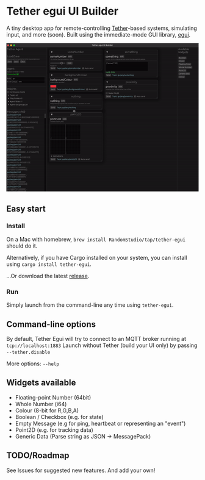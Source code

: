 # Tether egui UI Builder

A tiny desktop app for remote-controlling [Tether](https://github.com/RandomStudio/tether)-based systems, simulating input, and more (soon). Built using the immediate-mode GUI library, [egui](https://www.egui.rs/).

![GUI screenshot](tether-egui.gif)

## Easy start

### Install
On a Mac with homebrew, `brew install RandomStudio/tap/tether-egui` should do it.

Alternatively, if you have Cargo installed on your system, you can install using `cargo install tether-egui`.

...Or download the latest [release](https://github.com/RandomStudio/tether-egui/releases).

### Run
Simply launch from the command-line any time using `tether-egui`.

## Command-line options
By default, Tether Egui will try to connect to an MQTT broker running at `tcp://localhost:1883`
Launch without Tether (build your UI only) by passing `--tether.disable`

More options: `--help`
## Widgets available
- Floating-point Number (64bit)
- Whole Number (i64)
- Colour (8-bit for R,G,B,A)
- Boolean / Checkbox (e.g. for state)
- Empty Message (e.g for ping, heartbeat or representing an "event")
- Point2D (e.g. for tracking data)
- Generic Data (Parse string as JSON -> MessagePack)

## TODO/Roadmap
See Issues for suggested new features. And add your own!
